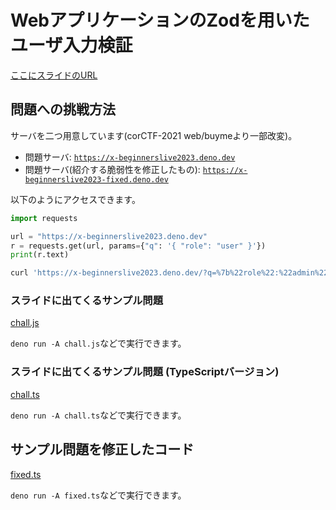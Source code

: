 # WebアプリケーションのZodを用いたユーザ入力検証

[ここにスライドのURL](ここにスライドのURL)

## 問題への挑戦方法

サーバを二つ用意しています(corCTF-2021 web/buymeより一部改変)。

* 問題サーバ: [`https://x-beginnerslive2023.deno.dev`](https://x-beginnerslive2023.deno.dev)
* 問題サーバ(紹介する脆弱性を修正したもの): [`https://x-beginnerslive2023-fixed.deno.dev`](https://x-beginnerslive2023-fixed.deno.dev)

以下のようにアクセスできます。

```py
import requests

url = "https://x-beginnerslive2023.deno.dev"
r = requests.get(url, params={"q": '{ "role": "user" }'})
print(r.text)
```

```sh
curl 'https://x-beginnerslive2023.deno.dev/?q=%7b%22role%22:%22admin%22%7d'
```

### スライドに出てくるサンプル問題

[chall.js](./chall.js)

`deno run -A chall.js`などで実行できます。

### スライドに出てくるサンプル問題 (TypeScriptバージョン)

[chall.ts](./chall.ts)

`deno run -A chall.ts`などで実行できます。

## サンプル問題を修正したコード

[fixed.ts](./fixed.ts)

`deno run -A fixed.ts`などで実行できます。
